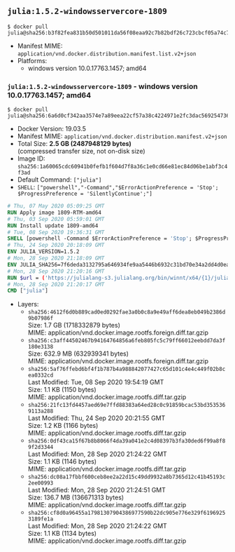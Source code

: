 ## `julia:1.5.2-windowsservercore-1809`

```console
$ docker pull julia@sha256:b3f82fea831b50d501011da56f08eaa92c7b82bdf26c723cbcf05a74c76c62a0
```

-	Manifest MIME: `application/vnd.docker.distribution.manifest.list.v2+json`
-	Platforms:
	-	windows version 10.0.17763.1457; amd64

### `julia:1.5.2-windowsservercore-1809` - windows version 10.0.17763.1457; amd64

```console
$ docker pull julia@sha256:6a6d0cf342aa3574e7a89eea22cf57a38c4224971e2fc3dac56925473606ae15
```

-	Docker Version: 19.03.5
-	Manifest MIME: `application/vnd.docker.distribution.manifest.v2+json`
-	Total Size: **2.5 GB (2487948129 bytes)**  
	(compressed transfer size, not on-disk size)
-	Image ID: `sha256:1a60065cdc60941b0fefb1f604d7f8a36c1e0cd66e81ec84d06be1abf3c4f3ad`
-	Default Command: `["julia"]`
-	`SHELL`: `["powershell","-Command","$ErrorActionPreference = 'Stop'; $ProgressPreference = 'SilentlyContinue';"]`

```dockerfile
# Thu, 07 May 2020 05:09:25 GMT
RUN Apply image 1809-RTM-amd64
# Thu, 03 Sep 2020 05:59:01 GMT
RUN Install update 1809-amd64
# Tue, 08 Sep 2020 19:36:31 GMT
SHELL [powershell -Command $ErrorActionPreference = 'Stop'; $ProgressPreference = 'SilentlyContinue';]
# Thu, 24 Sep 2020 20:18:09 GMT
ENV JULIA_VERSION=1.5.2
# Mon, 28 Sep 2020 21:18:09 GMT
ENV JULIA_SHA256=7f6deda3132795a646934fe9aa5446b6932c31bd70e34a2dd4d0ead5be915a2a
# Mon, 28 Sep 2020 21:20:16 GMT
RUN $url = ('https://julialang-s3.julialang.org/bin/winnt/x64/{1}/julia-{0}-win64.exe' -f $env:JULIA_VERSION, ($env:JULIA_VERSION.Split('.')[0..1] -Join '.')); 	Write-Host ('Downloading {0} ...' -f $url); 	[Net.ServicePointManager]::SecurityProtocol = [Net.SecurityProtocolType]::Tls12; 	Invoke-WebRequest -Uri $url -OutFile 'julia.exe'; 		Write-Host ('Verifying sha256 ({0}) ...' -f $env:JULIA_SHA256); 	if ((Get-FileHash julia.exe -Algorithm sha256).Hash -ne $env:JULIA_SHA256) { 		Write-Host 'FAILED!'; 		exit 1; 	}; 		Write-Host 'Installing ...'; 	Start-Process -Wait -NoNewWindow 		-FilePath '.\julia.exe' 		-ArgumentList @( 			'/SILENT', 			'/DIR=C:\julia' 		); 		Write-Host 'Updating PATH ...'; 	$env:PATH = 'C:\julia\bin;' + $env:PATH; 	[Environment]::SetEnvironmentVariable('PATH', $env:PATH, [EnvironmentVariableTarget]::Machine); 		Write-Host 'Verifying install ("julia --version") ...'; 	julia --version; 		Write-Host 'Removing ...'; 	Remove-Item julia.exe -Force; 		Write-Host 'Complete.'
# Mon, 28 Sep 2020 21:20:17 GMT
CMD ["julia"]
```

-	Layers:
	-	`sha256:4612f6d0b889cad0ed0292fae3a0b0c8a9e49aff6dea8eb049b2386d9b07986f`  
		Size: 1.7 GB (1718332879 bytes)  
		MIME: application/vnd.docker.image.rootfs.foreign.diff.tar.gzip
	-	`sha256:c3aff44502467b94164764856a6feb805fc5c79ff66012eebdd7da3f180e3138`  
		Size: 632.9 MB (632939341 bytes)  
		MIME: application/vnd.docker.image.rootfs.foreign.diff.tar.gzip
	-	`sha256:5af76ffebd6bf4f1b787b4a988842077427c65d101c4e4c449f02b8cea0332cd`  
		Last Modified: Tue, 08 Sep 2020 19:54:19 GMT  
		Size: 1.1 KB (1150 bytes)  
		MIME: application/vnd.docker.image.rootfs.diff.tar.gzip
	-	`sha256:21fc13fd4457aed69e7ffd88383a64ed28c0c91859bcac53bd3535369113a288`  
		Last Modified: Thu, 24 Sep 2020 20:21:55 GMT  
		Size: 1.2 KB (1166 bytes)  
		MIME: application/vnd.docker.image.rootfs.diff.tar.gzip
	-	`sha256:0df43ca15f67b8b8066f4da39a041e2c4d08397b3fa30ded6f99a8f89f2d3344`  
		Last Modified: Mon, 28 Sep 2020 21:24:22 GMT  
		Size: 1.1 KB (1146 bytes)  
		MIME: application/vnd.docker.image.rootfs.diff.tar.gzip
	-	`sha256:dc08a17fbbf600ceb8ee2a22d15c49dd9932a8b7365d12c41b45193c2ee00993`  
		Last Modified: Mon, 28 Sep 2020 21:24:51 GMT  
		Size: 136.7 MB (136671313 bytes)  
		MIME: application/vnd.docker.image.rootfs.diff.tar.gzip
	-	`sha256:cf8d0a96455a17981307904386977590b22dc905e776e329f61969253189fe1a`  
		Last Modified: Mon, 28 Sep 2020 21:24:22 GMT  
		Size: 1.1 KB (1134 bytes)  
		MIME: application/vnd.docker.image.rootfs.diff.tar.gzip
